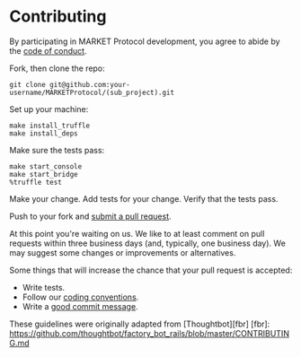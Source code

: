 # Contributing

By participating in MARKET Protocol development, you
agree to abide by the [code of conduct](https://github.com/MARKETProtocol/community/blob/master/guidelines/code-of-confuct.md).

Fork, then clone the repo:

    git clone git@github.com:your-username/MARKETProtocol/(sub_project).git

Set up your machine:

    make install_truffle
    make install_deps

Make sure the tests pass:

    make start_console
    make start_bridge
    %truffle test

Make your change. Add tests for your change. Verify that the tests pass.

Push to your fork and [submit a pull request][pr].

[pr]: https://github.com/MARKETProtocol/MARKETProtocol/compare/

At this point you're waiting on us. We like to at least comment on pull requests
within three business days (and, typically, one business day). We may suggest
some changes or improvements or alternatives.

Some things that will increase the chance that your pull request is accepted:

* Write tests.
* Follow our [coding conventions][coding].
* Write a [good commit message][commit].

[coding]: https://github.com/MARKETProtocol/community/blob/master/guidelines/coding-conventions.md
[commit]: http://tbaggery.com/2008/04/19/a-note-about-git-commit-messages.html

These guidelines were originally adapted from [Thoughtbot][fbr]
[fbr]: https://github.com/thoughtbot/factory_bot_rails/blob/master/CONTRIBUTING.md

